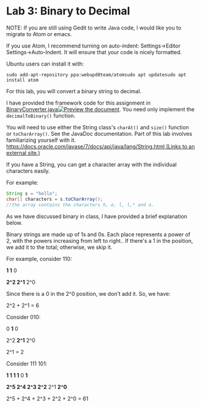 # Lab 3: Binary to Decimal

NOTE: If you are still using Gedit to write Java code, I would like you to migrate to Atom or emacs.  

If you use Atom, I recommend turning on auto-indent:  Settings->Editor Settings->Auto-Indent. It will ensure that your  code is nicely formatted.

 

Ubuntu users can install it with:

 

```
sudo add-apt-repository ppa:webupd8team/atomsudo apt updatesudo apt install atom
```

 

For this lab, you will convert a binary string to decimal.  

I have provided the framework code for this assignment in [BinaryConverter.java](https://ursinus.instructure.com/courses/6375/files/325194/download)[![Preview the document](https://ursinus.instructure.com/images/preview.png)](https://ursinus.instructure.com/courses/6375/files/325194/download). You need only implement the `decimalToBinary()` function.

You will need to use either the String class's `charAt()` and `size()`  function or `toCharArray()`.  See the JavaDoc documentation.  Part of this lab involves familiarizing yourself with it. [https://docs.oracle.com/javase/7/docs/api/java/lang/String.html (Links to an external site.)](https://docs.oracle.com/javase/7/docs/api/java/lang/String.html)

If you have a String, you can get a character array with the individual characters easily. 

For example:

````java
String s = "hello";
char[] characters = s.toCharArray();
//the array contains the characters h, e, l, l,* and o.
````

 

As we have discussed binary in class, I have provided a brief explanation below.

Binary strings are made up of 1s and 0s.  Each place represents a  power of 2, with the powers increasing from left to right..  If there's a 1 in the position, we add it to the total; otherwise, we skip it.

For example, consider 110:

**1      1**     0

**2^2   2^1**    2^0

Since there is a 0 in the 2^0 position, we don't add it.  So, we have:

2^2 + 2^1 = 6

 

Consider 010:

0      **1**     0

2^2   **2^1**    2^0

2^1 = 2

 

Consider 111 101:

**1     1      1    1**     0     **1**

**2^5  2^4   2^3   2^2**   2^1    **2^0**

 

2^5 + 2^4 + 2^3 + 2^2 + 2^0 = 61

 

 